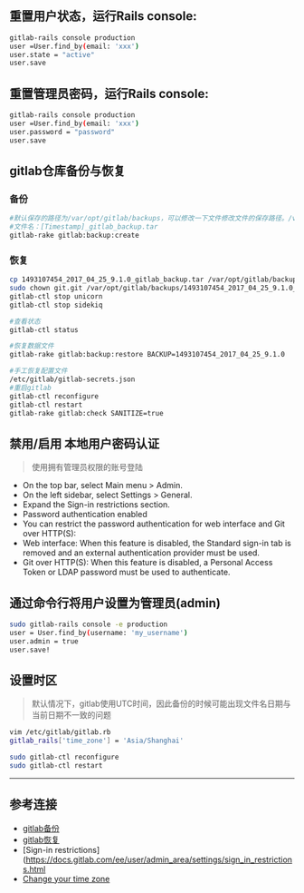 ## 重置用户状态，运行Rails console:
```bash
gitlab-rails console production
user =User.find_by(email: 'xxx')
user.state = "active"
user.save
```

## 重置管理员密码，运行Rails console:
```bash
gitlab-rails console production
user =User.find_by(email: 'xxx')
user.password = "password"
user.save
```

## gitlab仓库备份与恢复
### 备份
```bash
#默认保存的路径为/var/opt/gitlab/backups，可以修改一下文件修改文件的保存路径。/var/opt/gitlab/gitlab-rails/etc/gitlab.yml文件的Backup Settings节进行修改。
#文件名：[Timestamp]_gitlab_backup.tar
gitlab-rake gitlab:backup:create
```
### 恢复
```bash
cp 1493107454_2017_04_25_9.1.0_gitlab_backup.tar /var/opt/gitlab/backups/
sudo chown git.git /var/opt/gitlab/backups/1493107454_2017_04_25_9.1.0_gitlab_backup.tar
gitlab-ctl stop unicorn
gitlab-ctl stop sidekiq

#查看状态
gitlab-ctl status

#恢复数据文件
gitlab-rake gitlab:backup:restore BACKUP=1493107454_2017_04_25_9.1.0

#手工恢复配置文件
/etc/gitlab/gitlab-secrets.json
#重启gitlab
gitlab-ctl reconfigure
gitlab-ctl restart
gitlab-rake gitlab:check SANITIZE=true
```
## 禁用/启用 本地用户密码认证
> 使用拥有管理员权限的账号登陆
  - On the top bar, select Main menu > Admin.
  - On the left sidebar, select Settings > General.
  - Expand the Sign-in restrictions section.
  - Password authentication enabled
  - You can restrict the password authentication for web interface and Git over HTTP(S):
  - Web interface: When this feature is disabled, the Standard sign-in tab is removed and an external authentication provider must be used.
  - Git over HTTP(S): When this feature is disabled, a Personal Access Token or LDAP password must be used to authenticate.
## 通过命令行将用户设置为管理员(admin)
```bash
sudo gitlab-rails console -e production
user = User.find_by(username: 'my_username')
user.admin = true
user.save!
```
## 设置时区
> 默认情况下，gitlab使用UTC时间，因此备份的时候可能出现文件名日期与当前日期不一致的问题
```bash
vim /etc/gitlab/gitlab.rb
gitlab_rails['time_zone'] = 'Asia/Shanghai'

sudo gitlab-ctl reconfigure
sudo gitlab-ctl restart
```
---
## 参考连接
- [gitlab备份](https://docs.gitlab.com/ce/raketasks/backup_restore.html)
- [gitlab恢复](https://docs.gitlab.com/ce/raketasks/backup_restore.html#restore)
- [Sign-in restrictions](https://docs.gitlab.com/ee/user/admin_area/settings/sign_in_restrictions.html
- [Change your time zone](https://docs.gitlab.com/ee/administration/timezone.html)